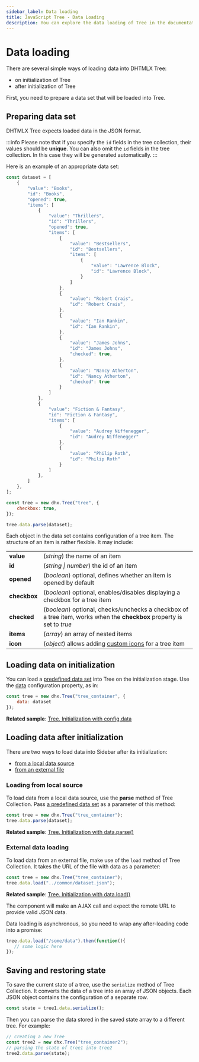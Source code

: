 ```yaml
---
sidebar_label: Data loading
title: JavaScript Tree - Data Loading 
description: You can explore the data loading of Tree in the documentation of the DHTMLX JavaScript UI library. Browse developer guides and API reference, try out code examples and live demos, and download a free 30-day evaluation version of DHTMLX Suite.
---
```


# Data loading

There are several simple ways of loading data into DHTMLX Tree:

- on initialization of Tree
- after initialization of Tree

First, you need to prepare a data set that will be loaded into Tree.

## Preparing data set

DHTMLX Tree expects loaded data in the JSON format. 

:::info
Please note that if you specify the `id` fields in the tree collection, their values should be **unique**. You can also omit the `id` fields in the tree collection. In this case they will be generated automatically.
:::

Here is an example of an appropriate data set:

~~~jsx
const dataset = [
    {
        "value": "Books",
        "id": "Books",
        "opened": true,
        "items": [
            {
                "value": "Thrillers",
                "id": "Thrillers",
                "opened": true,
                "items": [
                    {
                        "value": "Bestsellers",
                        "id": "Bestsellers",
                        "items": [
                            {
                                "value": "Lawrence Block",
                                "id": "Lawrence Block",
                            }
                        ]
                    },
                    {
                        "value": "Robert Crais",
                        "id": "Robert Crais",
                    },
                    {
                        "value": "Ian Rankin",
                        "id": "Ian Rankin",
                    },
                    {
                        "value": "James Johns",
                        "id": "James Johns",
                        "checked": true,
                    },
                    {
                        "value": "Nancy Atherton",
                        "id": "Nancy Atherton",
                        "checked": true
                    }
                ]
            },            
            {
                "value": "Fiction & Fantasy",
                "id": "Fiction & Fantasy",
                "items": [
                    {
                        "value": "Audrey Niffenegger",
                        "id": "Audrey Niffenegger"
                    },
                    {
                        "value": "Philip Roth",
                        "id": "Philip Roth"
                    }
                ]
            },
        ]
    },
];

const tree = new dhx.Tree("tree", {
    checkbox: true,
});

tree.data.parse(dataset);
~~~

Each object in the data set contains configuration of a tree item. The structure of an item is rather flexible. It may include:

<table>
    <tbody>
        <tr>
            <td><b>value</b></td>
            <td>(<i>string</i>) the name of an item</td>
        </tr>
        <tr>
            <td><b>id</b></td>
            <td>(<i>string | number</i>) the id of an item</td>
        </tr>
        <tr>
            <td><b>opened</b></td>
            <td>(<i>boolean</i>) optional, defines whether an item is opened by default</td>
        </tr>
        <tr>
            <td><b>checkbox</b></td>
            <td>(<i>boolean</i>) optional, enables/disables displaying a checkbox for a tree item</td>
        </tr>
        <tr>
            <td><b>checked</b></td>
            <td>(<i>boolean</i>) optional, checks/unchecks a checkbox of a tree item, works when the <b>checkbox</b> property is set to <i>true</i></td>
        </tr>
        <tr>
            <td><b>items</b></td>
            <td>(<i>array</i>) an array of nested items</td>
        </tr>
        <tr>
            <td><b>icon</b></td>
            <td>(<i>object</i>) allows adding <a href="../api/tree_icon_config/">custom icons</a> for a tree item</td>
        </tr>
    </tbody>
</table>

## Loading data on initialization

You can load a [predefined data set](#preparing-data-set) into Tree on the initialization stage. Use the [data](tree/api/tree_data_config.md) configuration property, as in:

~~~jsx
const tree = new dhx.Tree("tree_container", {
    data: dataset
});
~~~

**Related sample**: [Tree. Initialization with config.data](https://snippet.dhtmlx.com/r49y51k3)

## Loading data after initialization

There are two ways to load data into Sidebar after its initialization:

- [from a local data source](#loading-from-local-source)
- [from an external file](#external-data-loading)

### Loading from local source

To load data from a local data source, use the **parse** method of Tree Collection. Pass [a predefined data set](#preparing-data-set) as a parameter of this method:

~~~jsx
const tree = new dhx.Tree("tree_container");
tree.data.parse(dataset);
~~~

**Related sample**: [Tree. Initialization with data.parse()](https://snippet.dhtmlx.com/orm283hq)

### External data loading

To load data from an external file, make use of the `load` method of Tree Collection. It takes the URL of the file with data as a parameter:

~~~jsx
const tree = new dhx.Tree("tree_container");
tree.data.load("../common/dataset.json");
~~~

**Related sample**: [Tree. Initialization with data.load()](https://snippet.dhtmlx.com/oz4jd5hc)

The component will make an AJAX call and expect the remote URL to provide valid JSON data.

Data loading is asynchronous, so you need to wrap any after-loading code into a promise:

~~~jsx
tree.data.load("/some/data").then(function(){
   // some logic here
});
~~~


## Saving and restoring state

To save the current state of a tree, use the `serialize` method of Tree Collection. It converts the data of a tree into an array of JSON objects. 
Each JSON object contains the configuration of a separate row.

~~~jsx
const state = tree1.data.serialize();
~~~

Then you can parse the data stored in the saved state array to a different tree. For example:

~~~jsx
// creating a new Tree
const tree2 = new dhx.Tree("tree_container2");
// parsing the state of tree1 into tree2
tree2.data.parse(state);
~~~
